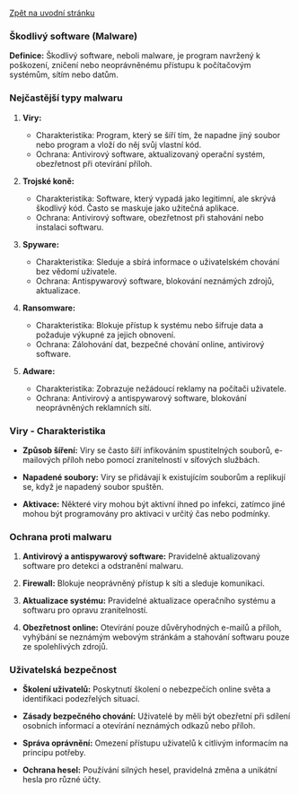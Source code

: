 [Zpět na uvodní stránku](../README.md)

### Škodlivý software (Malware)

**Definice:**
Škodlivý software, neboli malware, je program navržený k poškození, zničení nebo neoprávněnému přístupu k počítačovým systémům, sítím nebo datům.

### Nejčastější typy malwaru

1. **Viry:**
   - Charakteristika: Program, který se šíří tím, že napadne jiný soubor nebo program a vloží do něj svůj vlastní kód.
   - Ochrana: Antivirový software, aktualizovaný operační systém, obezřetnost při otevírání příloh.

2. **Trojské koně:**
   - Charakteristika: Software, který vypadá jako legitimní, ale skrývá škodlivý kód. Často se maskuje jako užitečná aplikace.
   - Ochrana: Antivirový software, obezřetnost při stahování nebo instalaci softwaru.

3. **Spyware:**
   - Charakteristika: Sleduje a sbírá informace o uživatelském chování bez vědomí uživatele.
   - Ochrana: Antispywarový software, blokování neznámých zdrojů, aktualizace.

4. **Ransomware:**
   - Charakteristika: Blokuje přístup k systému nebo šifruje data a požaduje výkupné za jejich obnovení.
   - Ochrana: Zálohování dat, bezpečné chování online, antivirový software.

5. **Adware:**
   - Charakteristika: Zobrazuje nežádoucí reklamy na počítači uživatele.
   - Ochrana: Antivirový a antispywarový software, blokování neoprávněných reklamních sítí.

### Viry - Charakteristika

- **Způsob šíření:** Viry se často šíří infikováním spustitelných souborů, e-mailových příloh nebo pomocí zranitelností v síťových službách.

- **Napadené soubory:** Viry se přidávají k existujícím souborům a replikují se, když je napadený soubor spuštěn.

- **Aktivace:** Některé viry mohou být aktivní ihned po infekci, zatímco jiné mohou být programovány pro aktivaci v určitý čas nebo podmínky.

### Ochrana proti malwaru

1. **Antivirový a antispywarový software:** Pravidelně aktualizovaný software pro detekci a odstranění malwaru.

2. **Firewall:** Blokuje neoprávněný přístup k síti a sleduje komunikaci.

3. **Aktualizace systému:** Pravidelné aktualizace operačního systému a softwaru pro opravu zranitelností.

4. **Obezřetnost online:** Otevírání pouze důvěryhodných e-mailů a příloh, vyhýbání se neznámým webovým stránkám a stahování softwaru pouze ze spolehlivých zdrojů.

### Uživatelská bezpečnost

- **Školení uživatelů:** Poskytnutí školení o nebezpečích online světa a identifikaci podezřelých situací.

- **Zásady bezpečného chování:** Uživatelé by měli být obezřetní při sdílení osobních informací a otevírání neznámých odkazů nebo příloh.

- **Správa oprávnění:** Omezení přístupu uživatelů k citlivým informacím na principu potřeby.

- **Ochrana hesel:** Používání silných hesel, pravidelná změna a unikátní hesla pro různé účty.